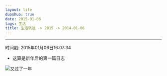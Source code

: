 ```yaml
---
layout: life
duoshuo: true
date: 2015-01-06
tags: 生活
title: 生活轨迹 -> 2015 -> 2014-01-06
---
```


******

时间戳: 2015年01月06日16:07:34

* 这算是新年后的第一篇日志

![又过了一年](/life/2015/1/2015res/2015-01-06.jpg)
